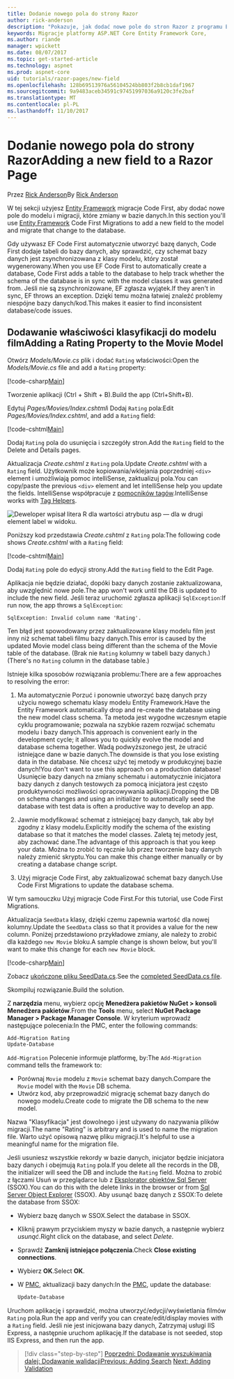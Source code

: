 ```yaml
---
title: Dodanie nowego pola do strony Razor
author: rick-anderson
description: "Pokazuje, jak dodać nowe pole do stron Razor z programu Entity Framework Core"
keywords: Migracje platformy ASP.NET Core Entity Framework Core,
ms.author: riande
manager: wpickett
ms.date: 08/07/2017
ms.topic: get-started-article
ms.technology: aspnet
ms.prod: aspnet-core
uid: tutorials/razor-pages/new-field
ms.openlocfilehash: 128b69513976a56104524bb803f2b8cb1daf1967
ms.sourcegitcommit: 9a9483aceb34591c97451997036a9120c3fe2baf
ms.translationtype: MT
ms.contentlocale: pl-PL
ms.lasthandoff: 11/10/2017
---
```

# <a name="adding-a-new-field-to-a-razor-page"></a><span data-ttu-id="0ed3b-104">Dodanie nowego pola do strony Razor</span><span class="sxs-lookup"><span data-stu-id="0ed3b-104">Adding a new field to a Razor Page</span></span>

<span data-ttu-id="0ed3b-105">Przez [Rick Anderson](https://twitter.com/RickAndMSFT)</span><span class="sxs-lookup"><span data-stu-id="0ed3b-105">By [Rick Anderson](https://twitter.com/RickAndMSFT)</span></span>

<span data-ttu-id="0ed3b-106">W tej sekcji użyjesz [Entity Framework](https://docs.microsoft.com/ef/core/get-started/aspnetcore/new-db) migracje Code First, aby dodać nowe pole do modelu i migracji, które zmiany w bazie danych.</span><span class="sxs-lookup"><span data-stu-id="0ed3b-106">In this section you'll use [Entity Framework](https://docs.microsoft.com/ef/core/get-started/aspnetcore/new-db) Code First Migrations to add a new field to the model and migrate that change to the database.</span></span>

<span data-ttu-id="0ed3b-107">Gdy używasz EF Code First automatycznie utworzyć bazę danych, Code First dodaje tabeli do bazy danych, aby sprawdzić, czy schemat bazy danych jest zsynchronizowana z klasy modelu, który został wygenerowany.</span><span class="sxs-lookup"><span data-stu-id="0ed3b-107">When you use EF Code First to automatically create a database, Code First adds a table to the database to help track whether the schema of the database is in sync with the model classes it was generated from.</span></span> <span data-ttu-id="0ed3b-108">Jeśli nie są zsynchronizowane, EF zgłasza wyjątek.</span><span class="sxs-lookup"><span data-stu-id="0ed3b-108">If they aren't in sync, EF throws an exception.</span></span> <span data-ttu-id="0ed3b-109">Dzięki temu można łatwiej znaleźć problemy niespójne bazy danych/kod.</span><span class="sxs-lookup"><span data-stu-id="0ed3b-109">This makes it easier to find inconsistent database/code issues.</span></span>

## <a name="adding-a-rating-property-to-the-movie-model"></a><span data-ttu-id="0ed3b-110">Dodawanie właściwości klasyfikacji do modelu film</span><span class="sxs-lookup"><span data-stu-id="0ed3b-110">Adding a Rating Property to the Movie Model</span></span>

<span data-ttu-id="0ed3b-111">Otwórz *Models/Movie.cs* plik i dodać `Rating` właściwości:</span><span class="sxs-lookup"><span data-stu-id="0ed3b-111">Open the *Models/Movie.cs* file and add a `Rating` property:</span></span>

[!code-csharp[Main](razor-pages-start/sample/RazorPagesMovie/Models/MovieDateRating.cs?highlight=11&range=7-18)]

<span data-ttu-id="0ed3b-112">Tworzenie aplikacji (Ctrl + Shift + B).</span><span class="sxs-lookup"><span data-stu-id="0ed3b-112">Build the app (Ctrl+Shift+B).</span></span>

<span data-ttu-id="0ed3b-113">Edytuj *Pages/Movies/Index.cshtml*i Dodaj `Rating` pola:</span><span class="sxs-lookup"><span data-stu-id="0ed3b-113">Edit *Pages/Movies/Index.cshtml*, and add a `Rating` field:</span></span>

[!code-cshtml[Main](razor-pages-start/sample/RazorPagesMovie/Pages/Movies/Index.cshtml?highlight=40-42,61-63)]

<span data-ttu-id="0ed3b-114">Dodaj `Rating` pola do usunięcia i szczegóły stron.</span><span class="sxs-lookup"><span data-stu-id="0ed3b-114">Add the `Rating` field to the Delete and Details pages.</span></span>

<span data-ttu-id="0ed3b-115">Aktualizacja *Create.cshtml* z `Rating` pola.</span><span class="sxs-lookup"><span data-stu-id="0ed3b-115">Update *Create.cshtml* with a `Rating` field.</span></span> <span data-ttu-id="0ed3b-116">Użytkownik może kopiowania/wklejania poprzedniej `<div>` element i umożliwiają pomoc intelliSense, zaktualizuj pola.</span><span class="sxs-lookup"><span data-stu-id="0ed3b-116">You can copy/paste the previous `<div>` element and let intelliSense help you update the fields.</span></span> <span data-ttu-id="0ed3b-117">IntelliSense współpracuje z [pomocników tagów](xref:mvc/views/tag-helpers/intro).</span><span class="sxs-lookup"><span data-stu-id="0ed3b-117">IntelliSense works with [Tag Helpers](xref:mvc/views/tag-helpers/intro).</span></span>

![Deweloper wpisał litera R dla wartości atrybutu asp — dla w drugi element label w widoku.](new-field/_static/cr.png)

<span data-ttu-id="0ed3b-121">Poniższy kod przedstawia *Create.cshtml* z `Rating` pola:</span><span class="sxs-lookup"><span data-stu-id="0ed3b-121">The following code shows *Create.cshtml* with a `Rating` field:</span></span>

[!code-cshtml[Main](razor-pages-start/sample/RazorPagesMovie/Pages/Movies/Create.cshtml?highlight=36-40)]

<span data-ttu-id="0ed3b-122">Dodaj `Rating` pole do edycji strony.</span><span class="sxs-lookup"><span data-stu-id="0ed3b-122">Add the `Rating` field to the Edit Page.</span></span>

<span data-ttu-id="0ed3b-123">Aplikacja nie będzie działać, dopóki bazy danych zostanie zaktualizowana, aby uwzględnić nowe pole.</span><span class="sxs-lookup"><span data-stu-id="0ed3b-123">The app won't work until the DB is updated to include the new field.</span></span> <span data-ttu-id="0ed3b-124">Jeśli teraz uruchomić zgłasza aplikacji `SqlException`:</span><span class="sxs-lookup"><span data-stu-id="0ed3b-124">If run now, the app throws a `SqlException`:</span></span>

```
SqlException: Invalid column name 'Rating'.
```

<span data-ttu-id="0ed3b-125">Ten błąd jest spowodowany przez zaktualizowane klasy modelu film jest inny niż schemat tabeli filmu bazy danych.</span><span class="sxs-lookup"><span data-stu-id="0ed3b-125">This error is caused by the updated Movie model class being different than the schema of the Movie table of the database.</span></span> <span data-ttu-id="0ed3b-126">(Brak nie `Rating` kolumny w tabeli bazy danych.)</span><span class="sxs-lookup"><span data-stu-id="0ed3b-126">(There's no `Rating` column in the database table.)</span></span>

<span data-ttu-id="0ed3b-127">Istnieje kilka sposobów rozwiązania problemu:</span><span class="sxs-lookup"><span data-stu-id="0ed3b-127">There are a few approaches to resolving the error:</span></span>

1. <span data-ttu-id="0ed3b-128">Ma automatycznie Porzuć i ponownie utworzyć bazę danych przy użyciu nowego schematu klasy modelu Entity Framework.</span><span class="sxs-lookup"><span data-stu-id="0ed3b-128">Have the Entity Framework automatically drop and re-create the database using  the new model class schema.</span></span> <span data-ttu-id="0ed3b-129">Ta metoda jest wygodne wczesnym etapie cyklu programowanie; pozwala na szybkie razem rozwijać schematu modelu i bazy danych.</span><span class="sxs-lookup"><span data-stu-id="0ed3b-129">This approach is convenient early in the development cycle; it allows you to quickly evolve the model and database schema together.</span></span> <span data-ttu-id="0ed3b-130">Wadą podwyższonego jest, że utracić istniejące dane w bazie danych.</span><span class="sxs-lookup"><span data-stu-id="0ed3b-130">The downside is that you lose existing data in the database.</span></span> <span data-ttu-id="0ed3b-131">Nie chcesz użyć tej metody w produkcyjnej bazie danych!</span><span class="sxs-lookup"><span data-stu-id="0ed3b-131">You don't want to use this approach on a production database!</span></span> <span data-ttu-id="0ed3b-132">Usunięcie bazy danych na zmiany schematu i automatycznie inicjatora bazy danych z danych testowych za pomocą inicjatora jest często produktywności możliwości opracowywania aplikacji.</span><span class="sxs-lookup"><span data-stu-id="0ed3b-132">Dropping the DB on schema changes and using an initializer to automatically seed the database with test data is often a productive way to develop an app.</span></span>

2. <span data-ttu-id="0ed3b-133">Jawnie modyfikować schemat z istniejącej bazy danych, tak aby był zgodny z klasy modelu.</span><span class="sxs-lookup"><span data-stu-id="0ed3b-133">Explicitly modify the schema of the existing database so that it matches the model classes.</span></span> <span data-ttu-id="0ed3b-134">Zaletą tej metody jest, aby zachować dane.</span><span class="sxs-lookup"><span data-stu-id="0ed3b-134">The advantage of this approach is that you keep your data.</span></span> <span data-ttu-id="0ed3b-135">Można to zrobić to ręcznie lub przez tworzenie bazy danych należy zmienić skryptu.</span><span class="sxs-lookup"><span data-stu-id="0ed3b-135">You can make this change either manually or by creating a database change script.</span></span>

3. <span data-ttu-id="0ed3b-136">Użyj migracje Code First, aby zaktualizować schemat bazy danych.</span><span class="sxs-lookup"><span data-stu-id="0ed3b-136">Use Code First Migrations to update the database schema.</span></span>

<span data-ttu-id="0ed3b-137">W tym samouczku Użyj migracje Code First.</span><span class="sxs-lookup"><span data-stu-id="0ed3b-137">For this tutorial, use Code First Migrations.</span></span>

<span data-ttu-id="0ed3b-138">Aktualizacja `SeedData` klasy, dzięki czemu zapewnia wartość dla nowej kolumny.</span><span class="sxs-lookup"><span data-stu-id="0ed3b-138">Update the `SeedData` class so that it provides a value for the new column.</span></span> <span data-ttu-id="0ed3b-139">Poniżej przedstawiono przykładowe zmiany, ale należy to zrobić dla każdego `new Movie` bloku.</span><span class="sxs-lookup"><span data-stu-id="0ed3b-139">A sample change is shown below, but you'll want to make this change for each `new Movie` block.</span></span>

[!code-csharp[Main](razor-pages-start/sample/RazorPagesMovie/Models/SeedDataRating.cs?name=snippet1&highlight=8)]

<span data-ttu-id="0ed3b-140">Zobacz [ukończone pliku SeedData.cs](https://github.com/aspnet/Docs/blob/master/aspnetcore/tutorials/razor-pages/razor-pages-start/sample/RazorPagesMovie/Models/SeedDataRating.cs).</span><span class="sxs-lookup"><span data-stu-id="0ed3b-140">See the [completed SeedData.cs file](https://github.com/aspnet/Docs/blob/master/aspnetcore/tutorials/razor-pages/razor-pages-start/sample/RazorPagesMovie/Models/SeedDataRating.cs).</span></span>

<span data-ttu-id="0ed3b-141">Skompiluj rozwiązanie.</span><span class="sxs-lookup"><span data-stu-id="0ed3b-141">Build the solution.</span></span>

<a name="pmc"></a><span data-ttu-id="0ed3b-142">Z **narzędzia** menu, wybierz opcję **Menedżera pakietów NuGet > konsoli Menedżera pakietów**.</span><span class="sxs-lookup"><span data-stu-id="0ed3b-142">From the **Tools** menu, select **NuGet Package Manager > Package Manager Console**.</span></span>
<span data-ttu-id="0ed3b-143">W kryterium wprowadź następujące polecenia:</span><span class="sxs-lookup"><span data-stu-id="0ed3b-143">In the PMC, enter the following commands:</span></span>

```powershell
Add-Migration Rating
Update-Database
```

<span data-ttu-id="0ed3b-144">`Add-Migration` Polecenie informuje platformę, by:</span><span class="sxs-lookup"><span data-stu-id="0ed3b-144">The `Add-Migration` command tells the framework to:</span></span>

* <span data-ttu-id="0ed3b-145">Porównaj `Movie` modelu z `Movie` schemat bazy danych.</span><span class="sxs-lookup"><span data-stu-id="0ed3b-145">Compare the `Movie` model with the `Movie` DB schema.</span></span>
* <span data-ttu-id="0ed3b-146">Utwórz kod, aby przeprowadzić migrację schemat bazy danych do nowego modelu.</span><span class="sxs-lookup"><span data-stu-id="0ed3b-146">Create code to migrate the DB schema to the new model.</span></span>

<span data-ttu-id="0ed3b-147">Nazwa "Klasyfikacja" jest dowolnego i jest używany do nazywania plików migracji.</span><span class="sxs-lookup"><span data-stu-id="0ed3b-147">The name "Rating" is arbitrary and is used to name the migration file.</span></span> <span data-ttu-id="0ed3b-148">Warto użyć opisową nazwę pliku migracji.</span><span class="sxs-lookup"><span data-stu-id="0ed3b-148">It's helpful to use a meaningful name for the migration file.</span></span>

<a name="ssox"></a><span data-ttu-id="0ed3b-149">Jeśli usuniesz wszystkie rekordy w bazie danych, inicjator będzie inicjatora bazy danych i obejmują `Rating` pola.</span><span class="sxs-lookup"><span data-stu-id="0ed3b-149">If you delete all the records in the DB, the initializer will seed the DB and include the `Rating` field.</span></span> <span data-ttu-id="0ed3b-150">Można to zrobić z łączami Usuń w przeglądarce lub z [Eksplorator obiektów Sql Server](xref:tutorials/razor-pages/sql#ssox) (SSOX).</span><span class="sxs-lookup"><span data-stu-id="0ed3b-150">You can do this with the delete links in the browser or from [Sql Server Object Explorer](xref:tutorials/razor-pages/sql#ssox) (SSOX).</span></span> <span data-ttu-id="0ed3b-151">Aby usunąć bazę danych z SSOX:</span><span class="sxs-lookup"><span data-stu-id="0ed3b-151">To delete the database from SSOX:</span></span>

* <span data-ttu-id="0ed3b-152">Wybierz bazę danych w SSOX.</span><span class="sxs-lookup"><span data-stu-id="0ed3b-152">Select the database in SSOX.</span></span>
* <span data-ttu-id="0ed3b-153">Kliknij prawym przyciskiem myszy w bazie danych, a następnie wybierz *usunąć*.</span><span class="sxs-lookup"><span data-stu-id="0ed3b-153">Right click on the database, and select *Delete*.</span></span>
* <span data-ttu-id="0ed3b-154">Sprawdź **Zamknij istniejące połączenia**.</span><span class="sxs-lookup"><span data-stu-id="0ed3b-154">Check **Close existing connections**.</span></span>
* <span data-ttu-id="0ed3b-155">Wybierz **OK**.</span><span class="sxs-lookup"><span data-stu-id="0ed3b-155">Select **OK**.</span></span>
* <span data-ttu-id="0ed3b-156">W [PMC](xref:tutorials/razor-pages/new-field#pmc), aktualizacji bazy danych:</span><span class="sxs-lookup"><span data-stu-id="0ed3b-156">In the [PMC](xref:tutorials/razor-pages/new-field#pmc), update the database:</span></span>

  ```powershell
  Update-Database
  ```

<span data-ttu-id="0ed3b-157">Uruchom aplikację i sprawdzić, można utworzyć/edycji/wyświetlania filmów `Rating` pola.</span><span class="sxs-lookup"><span data-stu-id="0ed3b-157">Run the app and verify you can create/edit/display movies with a `Rating` field.</span></span> <span data-ttu-id="0ed3b-158">Jeśli nie jest inicjowana bazy danych, Zatrzymaj usługi IIS Express, a następnie uruchom aplikację.</span><span class="sxs-lookup"><span data-stu-id="0ed3b-158">If the database is not seeded, stop IIS Express, and then run the app.</span></span>

>[!div class="step-by-step"]
<span data-ttu-id="0ed3b-159">[Poprzedni: Dodawanie wyszukiwania](xref:tutorials/razor-pages/search)
[dalej: Dodawanie walidacji](xref:tutorials/razor-pages/validation)</span><span class="sxs-lookup"><span data-stu-id="0ed3b-159">[Previous: Adding Search](xref:tutorials/razor-pages/search)
[Next: Adding Validation](xref:tutorials/razor-pages/validation)</span></span>
